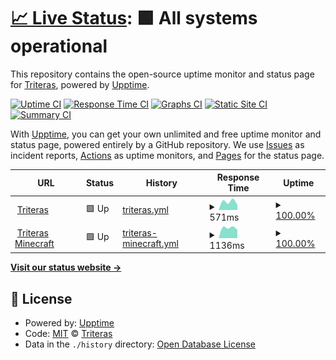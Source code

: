 # [📈 Live Status](https://mcstatus.triteras.com): <!--live status--> **🟩 All systems operational**

This repository contains the open-source uptime monitor and status page for [Triteras](https://mcstatus.triteras.com), powered by [Upptime](https://github.com/upptime/upptime).

[![Uptime CI](https://github.com/Triteras/mcstatus/workflows/Uptime%20CI/badge.svg)](https://github.com/Triteras/mcstatus/actions?query=workflow%3A%22Uptime+CI%22)
[![Response Time CI](https://github.com/Triteras/mcstatus/workflows/Response%20Time%20CI/badge.svg)](https://github.com/Triteras/mcstatus/actions?query=workflow%3A%22Response+Time+CI%22)
[![Graphs CI](https://github.com/Triteras/mcstatus/workflows/Graphs%20CI/badge.svg)](https://github.com/Triteras/mcstatus/actions?query=workflow%3A%22Graphs+CI%22)
[![Static Site CI](https://github.com/Triteras/mcstatus/workflows/Static%20Site%20CI/badge.svg)](https://github.com/Triteras/mcstatus/actions?query=workflow%3A%22Static+Site+CI%22)
[![Summary CI](https://github.com/Triteras/mcstatus/workflows/Summary%20CI/badge.svg)](https://github.com/Triteras/mcstatus/actions?query=workflow%3A%22Summary+CI%22)

With [Upptime](https://upptime.js.org), you can get your own unlimited and free uptime monitor and status page, powered entirely by a GitHub repository. We use [Issues](https://github.com/Triteras/mcstatus/issues) as incident reports, [Actions](https://github.com/Triteras/mcstatus/actions) as uptime monitors, and [Pages](https://mcstatus.triteras.com) for the status page.

<!--start: status pages-->
<!-- This summary is generated by Upptime (https://github.com/upptime/upptime) -->
<!-- Do not edit this manually, your changes will be overwritten -->
<!-- prettier-ignore -->
| URL | Status | History | Response Time | Uptime |
| --- | ------ | ------- | ------------- | ------ |
| <img alt="" src="https://icons.duckduckgo.com/ip3/triteras.com.ico" height="13"> [Triteras](https://triteras.com) | 🟩 Up | [triteras.yml](https://github.com/Triteras/mcstatus/commits/HEAD/history/triteras.yml) | <details><summary><img alt="Response time graph" src="./graphs/triteras/response-time-week.png" height="20"> 571ms</summary><br><a href="https://mcstatus.triteras.com/history/triteras"><img alt="Response time 571" src="https://img.shields.io/endpoint?url=https%3A%2F%2Fraw.githubusercontent.com%2FTriteras%2Fmcstatus%2FHEAD%2Fapi%2Ftriteras%2Fresponse-time.json"></a><br><a href="https://mcstatus.triteras.com/history/triteras"><img alt="24-hour response time 351" src="https://img.shields.io/endpoint?url=https%3A%2F%2Fraw.githubusercontent.com%2FTriteras%2Fmcstatus%2FHEAD%2Fapi%2Ftriteras%2Fresponse-time-day.json"></a><br><a href="https://mcstatus.triteras.com/history/triteras"><img alt="7-day response time 571" src="https://img.shields.io/endpoint?url=https%3A%2F%2Fraw.githubusercontent.com%2FTriteras%2Fmcstatus%2FHEAD%2Fapi%2Ftriteras%2Fresponse-time-week.json"></a><br><a href="https://mcstatus.triteras.com/history/triteras"><img alt="30-day response time 571" src="https://img.shields.io/endpoint?url=https%3A%2F%2Fraw.githubusercontent.com%2FTriteras%2Fmcstatus%2FHEAD%2Fapi%2Ftriteras%2Fresponse-time-month.json"></a><br><a href="https://mcstatus.triteras.com/history/triteras"><img alt="1-year response time 571" src="https://img.shields.io/endpoint?url=https%3A%2F%2Fraw.githubusercontent.com%2FTriteras%2Fmcstatus%2FHEAD%2Fapi%2Ftriteras%2Fresponse-time-year.json"></a></details> | <details><summary><a href="https://mcstatus.triteras.com/history/triteras">100.00%</a></summary><a href="https://mcstatus.triteras.com/history/triteras"><img alt="All-time uptime 100.00%" src="https://img.shields.io/endpoint?url=https%3A%2F%2Fraw.githubusercontent.com%2FTriteras%2Fmcstatus%2FHEAD%2Fapi%2Ftriteras%2Fuptime.json"></a><br><a href="https://mcstatus.triteras.com/history/triteras"><img alt="24-hour uptime 100.00%" src="https://img.shields.io/endpoint?url=https%3A%2F%2Fraw.githubusercontent.com%2FTriteras%2Fmcstatus%2FHEAD%2Fapi%2Ftriteras%2Fuptime-day.json"></a><br><a href="https://mcstatus.triteras.com/history/triteras"><img alt="7-day uptime 100.00%" src="https://img.shields.io/endpoint?url=https%3A%2F%2Fraw.githubusercontent.com%2FTriteras%2Fmcstatus%2FHEAD%2Fapi%2Ftriteras%2Fuptime-week.json"></a><br><a href="https://mcstatus.triteras.com/history/triteras"><img alt="30-day uptime 100.00%" src="https://img.shields.io/endpoint?url=https%3A%2F%2Fraw.githubusercontent.com%2FTriteras%2Fmcstatus%2FHEAD%2Fapi%2Ftriteras%2Fuptime-month.json"></a><br><a href="https://mcstatus.triteras.com/history/triteras"><img alt="1-year uptime 100.00%" src="https://img.shields.io/endpoint?url=https%3A%2F%2Fraw.githubusercontent.com%2FTriteras%2Fmcstatus%2FHEAD%2Fapi%2Ftriteras%2Fuptime-year.json"></a></details>
| <img alt="" src="https://icons.duckduckgo.com/ip3/minecraft.triteras.com.ico" height="13"> [Triteras Minecraft](https://minecraft.triteras.com) | 🟩 Up | [triteras-minecraft.yml](https://github.com/Triteras/mcstatus/commits/HEAD/history/triteras-minecraft.yml) | <details><summary><img alt="Response time graph" src="./graphs/triteras-minecraft/response-time-week.png" height="20"> 1136ms</summary><br><a href="https://mcstatus.triteras.com/history/triteras-minecraft"><img alt="Response time 1136" src="https://img.shields.io/endpoint?url=https%3A%2F%2Fraw.githubusercontent.com%2FTriteras%2Fmcstatus%2FHEAD%2Fapi%2Ftriteras-minecraft%2Fresponse-time.json"></a><br><a href="https://mcstatus.triteras.com/history/triteras-minecraft"><img alt="24-hour response time 907" src="https://img.shields.io/endpoint?url=https%3A%2F%2Fraw.githubusercontent.com%2FTriteras%2Fmcstatus%2FHEAD%2Fapi%2Ftriteras-minecraft%2Fresponse-time-day.json"></a><br><a href="https://mcstatus.triteras.com/history/triteras-minecraft"><img alt="7-day response time 1136" src="https://img.shields.io/endpoint?url=https%3A%2F%2Fraw.githubusercontent.com%2FTriteras%2Fmcstatus%2FHEAD%2Fapi%2Ftriteras-minecraft%2Fresponse-time-week.json"></a><br><a href="https://mcstatus.triteras.com/history/triteras-minecraft"><img alt="30-day response time 1136" src="https://img.shields.io/endpoint?url=https%3A%2F%2Fraw.githubusercontent.com%2FTriteras%2Fmcstatus%2FHEAD%2Fapi%2Ftriteras-minecraft%2Fresponse-time-month.json"></a><br><a href="https://mcstatus.triteras.com/history/triteras-minecraft"><img alt="1-year response time 1136" src="https://img.shields.io/endpoint?url=https%3A%2F%2Fraw.githubusercontent.com%2FTriteras%2Fmcstatus%2FHEAD%2Fapi%2Ftriteras-minecraft%2Fresponse-time-year.json"></a></details> | <details><summary><a href="https://mcstatus.triteras.com/history/triteras-minecraft">100.00%</a></summary><a href="https://mcstatus.triteras.com/history/triteras-minecraft"><img alt="All-time uptime 100.00%" src="https://img.shields.io/endpoint?url=https%3A%2F%2Fraw.githubusercontent.com%2FTriteras%2Fmcstatus%2FHEAD%2Fapi%2Ftriteras-minecraft%2Fuptime.json"></a><br><a href="https://mcstatus.triteras.com/history/triteras-minecraft"><img alt="24-hour uptime 100.00%" src="https://img.shields.io/endpoint?url=https%3A%2F%2Fraw.githubusercontent.com%2FTriteras%2Fmcstatus%2FHEAD%2Fapi%2Ftriteras-minecraft%2Fuptime-day.json"></a><br><a href="https://mcstatus.triteras.com/history/triteras-minecraft"><img alt="7-day uptime 100.00%" src="https://img.shields.io/endpoint?url=https%3A%2F%2Fraw.githubusercontent.com%2FTriteras%2Fmcstatus%2FHEAD%2Fapi%2Ftriteras-minecraft%2Fuptime-week.json"></a><br><a href="https://mcstatus.triteras.com/history/triteras-minecraft"><img alt="30-day uptime 100.00%" src="https://img.shields.io/endpoint?url=https%3A%2F%2Fraw.githubusercontent.com%2FTriteras%2Fmcstatus%2FHEAD%2Fapi%2Ftriteras-minecraft%2Fuptime-month.json"></a><br><a href="https://mcstatus.triteras.com/history/triteras-minecraft"><img alt="1-year uptime 100.00%" src="https://img.shields.io/endpoint?url=https%3A%2F%2Fraw.githubusercontent.com%2FTriteras%2Fmcstatus%2FHEAD%2Fapi%2Ftriteras-minecraft%2Fuptime-year.json"></a></details>

<!--end: status pages-->

[**Visit our status website →**](https://mcstatus.triteras.com)

## 📄 License

- Powered by: [Upptime](https://github.com/upptime/upptime)
- Code: [MIT](./LICENSE) © [Triteras](https://mcstatus.triteras.com)
- Data in the `./history` directory: [Open Database License](https://opendatacommons.org/licenses/odbl/1-0/)
